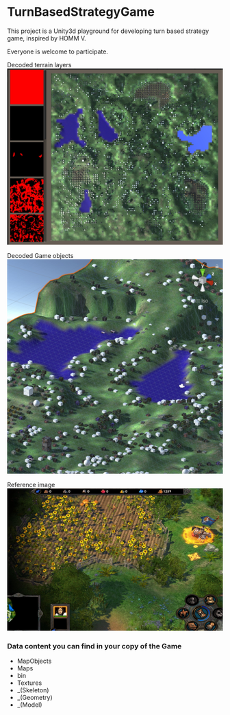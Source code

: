 # TurnBasedStrategyGame
This project is a Unity3d playground for developing turn based strategy game, inspired by HOMM V.

Everyone is welcome to participate.


Decoded terrain layers
![c1m1_terrain_layers](./img/c1m1_terrain_layers.jpeg)

Decoded Game objects
![c1m1_perspective](./img/c1m1_perspective.jpeg)

Reference image
![homm_referense_image](./img/homm_referense_image.jpg)

### Data content you can find in your copy of the Game
* MapObjects
* Maps				
* bin
* Textures			
* _(Skeleton)
* _(Geometry)
* _(Model)		
